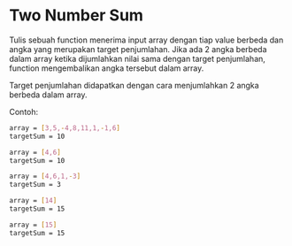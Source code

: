 # Two Number Sum

Tulis sebuah function menerima input array dengan tiap value berbeda dan angka yang merupakan target penjumlahan. Jika ada 2 angka berbeda dalam array ketika dijumlahkan nilai sama dengan target penjumlahan, function mengembalikan angka tersebut dalam array.

Target penjumlahan didapatkan dengan cara menjumlahkan 2 angka berbeda dalam array.

Contoh:

```sh
array = [3,5,-4,8,11,1,-1,6]
targetSum = 10

array = [4,6]
targetSum = 10

array = [4,6,1,-3]
targetSum = 3

array = [14]
targetSum = 15

array = [15]
targetSum = 15
```
